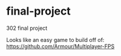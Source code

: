 # final-project
302 final project

Looks like an easy game to build off of: https://github.com/Armour/Multiplayer-FPS
